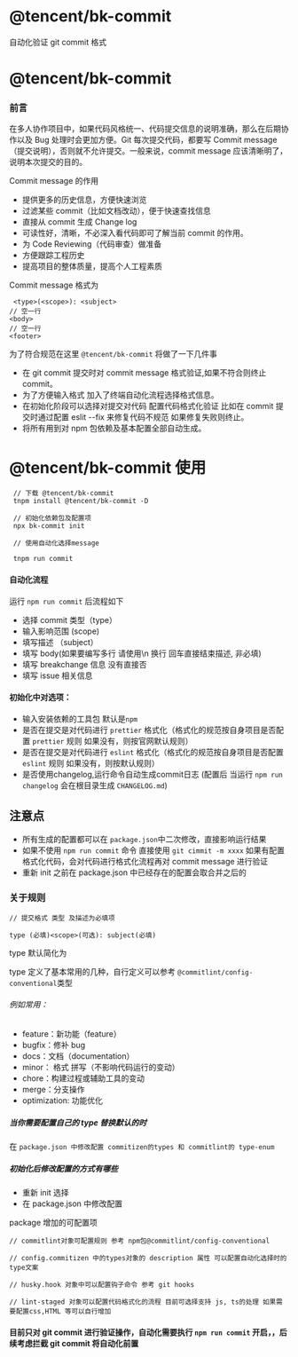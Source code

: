 # @tencent/bk-commit

自动化验证 git commit 格式

# @tencent/bk-commit

### 前言

在多人协作项目中，如果代码风格统一、代码提交信息的说明准确，那么在后期协作以及 Bug 处理时会更加方便。Git 每次提交代码，都要写 Commit message（提交说明），否则就不允许提交。一般来说，commit message 应该清晰明了，说明本次提交的目的。

Commit message 的作用

- 提供更多的历史信息，方便快速浏览
- 过滤某些 commit（比如文档改动），便于快速查找信息
- 直接从 commit 生成 Change log
- 可读性好，清晰，不必深入看代码即可了解当前 commit 的作用。
- 为 Code Reviewing（代码审查）做准备
- 方便跟踪工程历史
- 提高项目的整体质量，提高个人工程素质

Commit message 格式为

```
 <type>(<scope>): <subject>
// 空一行
<body>
// 空一行
<footer>
```

为了符合规范在这里 `@tencent/bk-commit` 将做了一下几件事

- 在 git commit 提交时对 commit message 格式验证,如果不符合则终止 commit。
- 为了方便输入格式 加入了终端自动化流程选择格式信息。
- 在初始化阶段可以选择对提交对代码 配置代码格式化验证 比如在 commit 提交时通过配置 eslit --fix 来修复代码不规范 如果修复失败则终止。
- 将所有用到对 npm 包依赖及基本配置全部自动生成。

# @tencent/bk-commit 使用

```
 // 下载 @tencent/bk-commit
 tnpm install @tencent/bk-commit -D

 // 初始化依赖包及配置项
 npx bk-commit init

 // 使用自动化选择message

 tnpm run commit
```

#### 自动化流程

运行 `npm run commit` 后流程如下

- 选择 commit 类型（type）
- 输入影响范围 (scope)
- 填写描述 （subject）
- 填写 body(如果要编写多行 请使用\n 换行 回车直接结束描述, 非必填)
- 填写 breakchange 信息 没有直接否
- 填写 issue 相关信息

#### 初始化中对选项：

- 输入安装依赖的工具包 默认是`npm`
- 是否在提交是对代码进行 `prettier` 格式化（格式化的规范按自身项目是否配置 `prettier` 规则 如果没有，则按官网默认规则）
- 是否在提交是对代码进行 `eslint` 格式化（格式化的规范按自身项目是否配置 `eslint` 规则 如果没有，则按默认规则）
- 是否使用changelog,运行命令自动生成commit日志 (配置后 当运行 `npm run changelog` 会在根目录生成 `CHANGELOG.md`)


## 注意点

- 所有生成的配置都可以在 `package.json`中二次修改，直接影响运行结果
- 如果不使用 `npm run commit` 命令 直接使用 `git cimmit -m xxxx` 如果有配置格式化代码，会对代码进行格式化流程再对 commit message 进行验证
- 重新 init 之前在 package.json 中已经存在的配置会取合并之后的

### 关于规则

```
// 提交格式 类型 及描述为必填项

type (必填)<scope>(可选): subject(必填)
```
type 默认简化为 



type 定义了基本常用的几种，自行定义可以参考 `@commitlint/config-conventional`类型

###### 例如常用：

- feature：新功能（feature）
- bugfix：修补 bug
- docs：文档（documentation）
- minor： 格式 拼写（不影响代码运行的变动）
- chore：构建过程或辅助工具的变动
- merge：分支操作
- optimization: 功能优化

##### 当你需要配置自己的 type 替换默认的时

在 `package.json 中修改配置 commitizen的types 和 commitlint的 type-enum`


##### 初始化后修改配置的方式有哪些

- 重新 init 选择
- 在 package.json 中修改配置

package 增加的可配置项

```
// commitlint对象可配置规则 参考 npm包@commitlint/config-conventional

// config.commitizen 中的types对象的 description 属性 可以配置自动化选择时的type文案

// husky.hook 对象中可以配置钩子命令 参考 git hooks

// lint-staged 对象可以配置代码格式化的流程 目前可选择支持 js, ts的处理 如果需要配置css,HTML 等可以自行增加

```


#### 目前只对 git commit 进行验证操作，自动化需要执行 `npm run commit` 开启，，后续考虑拦截 git commit 将自动化前置